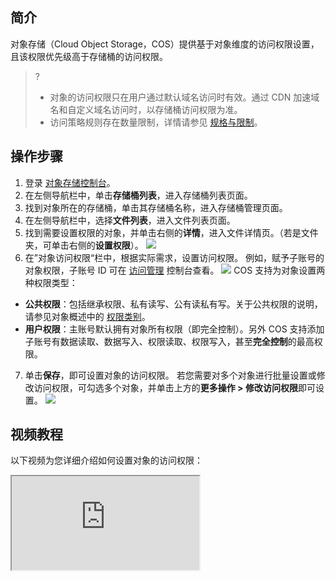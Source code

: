 ## 简介
对象存储（Cloud Object Storage，COS）提供基于对象维度的访问权限设置，且该权限优先级高于存储桶的访问权限。

>?
> - 对象的访问权限只在用户通过默认域名访问时有效。通过 CDN 加速域名和自定义域名访问时，以存储桶访问权限为准。
> - 访问策略规则存在数量限制，详情请参见 [规格与限制](https://cloud.tencent.com/document/product/436/14518)。
>

## 操作步骤

1. 登录 [对象存储控制台](https://console.cloud.tencent.com/cos5)。
2. 在左侧导航栏中，单击**存储桶列表**，进入存储桶列表页面。
3. 找到对象所在的存储桶，单击其存储桶名称，进入存储桶管理页面。
4. 在左侧导航栏中，选择**文件列表**，进入文件列表页面。
5. 找到需要设置权限的对象，并单击右侧的**详情**，进入文件详情页。（若是文件夹，可单击右侧的**设置权限**）。
![](https://main.qcloudimg.com/raw/d4aed9e098a3106ef7c6d033fa944f14.png)
6. 在”对象访问权限“栏中，根据实际需求，设置访问权限。
例如，赋予子账号的对象权限，子账号 ID 可在 [访问管理](https://console.cloud.tencent.com/cam) 控制台查看。
![](https://main.qcloudimg.com/raw/ebe072f714696a0982a9caa5704d89e2.png)
COS 支持为对象设置两种权限类型：
 - **公共权限**：包括继承权限、私有读写、公有读私有写。关于公共权限的说明，请参见对象概述中的 [权限类别](https://cloud.tencent.com/document/product/436/13324#.E8.AE.BF.E9.97.AE.E6.9D.83.E9.99.90.E7.B1.BB.E5.9E.8B)。
 - **用户权限**：主账号默认拥有对象所有权限（即完全控制）。另外 COS 支持添加子账号有数据读取、数据写入、权限读取、权限写入，甚至**完全控制**的最高权限。
7. 单击**保存**，即可设置对象的访问权限。
若您需要对多个对象进行批量设置或修改访问权限，可勾选多个对象，并单击上方的**更多操作 > 修改访问权限**即可设置。
![](https://main.qcloudimg.com/raw/4551a15d1fc92166f796c6d62cbac7d2.png)

## 视频教程
以下视频为您详细介绍如何设置对象的访问权限：
<div class="doc-video-mod"><iframe src="https://cloud.tencent.com/edu/learning/quick-play/1824-20796?source=gw.doc.media&withPoster=1&notip=1"></iframe></div>
